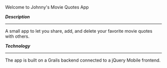Welcome to Johnny's Movie Quotes App


*****Description*****
*********************
A small app to let you share, add, and delete your favorite movie quotes with others.


*****Technology*****
********************
The app is built on a Grails backend connected to a jQuery Mobile frontend.